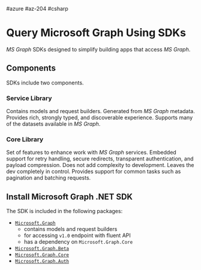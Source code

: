 #azure #az-204 #csharp 

# Query Microsoft Graph Using SDKs
*MS Graph* SDKs designed to simplify building apps that access *MS Graph*.

## Components
SDKs include two components.

### Service Library
Contains models and request builders.
Generated from *MS Graph* metadata.
Provides rich, strongly typed, and discoverable experience.
Supports many of the datasets available in *MS Graph*.

### Core Library
Set of features to enhance work with *MS Graph* services.
Embedded support for retry handling, secure redirects, transparent authentication, and payload compression.
Does not add complexity to development.
Leaves the dev completely in control.
Provides support for common tasks such as pagination and batching requests.

## Install Microsoft Graph .NET SDK
The SDK is included in the following packages:
- [`Microsoft.Graph`](https://github.com/microsoftgraph/msgraph-sdk-dotnet)
	- contains models and request builders
	- for accessing `v1.0` endpoint with fluent API
	- has a dependency on `Microsoft.Graph.Core`
- [`Microsoft.Graph.Beta`](https://github.com/microsoftgraph/msgraph-beta-sdk-dotnet)
- [`Microsoft.Graph.Core`](https://github.com/microsoftgraph/msgraph-sdk-dotnet)
- [`Microsoft.Graph.Auth`](https://github.com/microsoftgraph/msgraph-sdk-dotnet-auth)